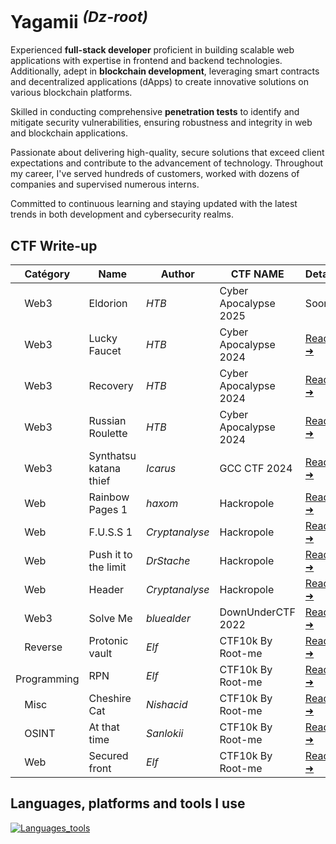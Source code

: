 # Yagamii <sup>*(Dz-root)*</sup>

Experienced **full-stack developer** proficient in building scalable web applications with expertise in frontend and backend technologies. Additionally, adept in **blockchain development**, leveraging smart contracts and decentralized applications (dApps) to create innovative solutions on various blockchain platforms. 

Skilled in conducting comprehensive **penetration tests** to identify and mitigate security vulnerabilities, ensuring robustness and integrity in web and blockchain applications. 

Passionate about delivering high-quality, secure solutions that exceed client expectations and contribute to the advancement of technology. Throughout my career, I've served hundreds of customers, worked with dozens of companies and supervised numerous interns. 

Committed to continuous learning and staying updated with the latest trends in both development and cybersecurity realms.

## CTF Write-up

| Catégory | Name | Author   | CTF NAME | Details |
|----------|------|----------|---------|----------|
| <img src="https://placehold.co/5x5/DE01D6/DE01D6.png" width="10px"> Web3 | Eldorion | *HTB* | Cyber Apocalypse 2025 | Soon |
| <img src="https://placehold.co/5x5/DE01D6/DE01D6.png" width="10px"> Web3 | Lucky Faucet | *HTB* | Cyber Apocalypse 2024 | [Read ➜](https://gist.github.com/dz-root/ed0ee99aec4ae8d852bc8e4dca84967d) |
| <img src="https://placehold.co/5x5/DE01D6/DE01D6.png" width="10px"> Web3 | Recovery | *HTB* | Cyber Apocalypse 2024 |  [Read ➜](https://gist.github.com/dz-root/17849bb447059156275a837fae5cb903)|
| <img src="https://placehold.co/5x5/DE01D6/DE01D6.png" width="10px"> Web3 | Russian Roulette | *HTB* | Cyber Apocalypse 2024 | [Read ➜](https://gist.github.com/dz-root/4c8f9e2bd385201c38aa68c5e788688d) |
| <img src="https://placehold.co/5x5/DE01D6/DE01D6.png" width="10px"> Web3 | Synthatsu katana thief | *Icarus* | GCC CTF 2024 | [Read ➜](https://gist.github.com/dz-root/6d2bd21709d19aeecac3d85afe814240)|
| <img src="https://placehold.co/15x15/1589F0/1589F0.png" width="10px"> Web | Rainbow Pages 1| *haxom* | Hackropole | [Read ➜](https://gist.github.com/dz-root/149a1c6976c11111f2911b11d038e3fe) |
| <img src="https://placehold.co/15x15/1589F0/1589F0.png" width="10px"> Web | F.U.S.S 1 | *Cryptanalyse* | Hackropole | [Read ➜](https://gist.github.com/dz-root/cff7321607cddc16a63916b2bba7b604) |
| <img src="https://placehold.co/15x15/1589F0/1589F0.png" width="10px"> Web | Push it to the limit | *DrStache* | Hackropole |  [Read ➜](https://gist.github.com/dz-root/b4ccec584093f2e6c50c77f3d27db53e)| 
| <img src="https://placehold.co/15x15/1589F0/1589F0.png" width="10px"> Web | Header | *Cryptanalyse*| Hackropole | [Read ➜](https://gist.github.com/dz-root/85007be938b10837f537a7b6e198c422) |
| <img src="https://placehold.co/15x15/DE01D6/DE01D6.png" width="10px"> Web3 | Solve Me| *bluealder*| DownUnderCTF 2022| [Read ➜](https://gist.github.com/dz-root/b4f2cf7719c29a1ac2bab10c6b6c3b5d)|
| <img src="https://placehold.co/15x15/BB0000/DE01D6.png" width="10px"> Reverse | Protonic vault | *Elf* | CTF10k By Root-me | [Read ➜](https://gist.github.com/dz-root/c3b5a2cfdb2838b159c4cf373847ee9c) |
| <img src="https://placehold.co/15x15/00DED7/00DED7.png" width="10px"> Programming | RPN| *Elf* |  CTF10k By Root-me | [Read ➜](https://gist.github.com/dz-root/a20f6452fde54e1e8d3625e261eb01fa)|
| <img src="https://placehold.co/15x15/A6FF00/A6FF00.png" width="10px"> Misc | Cheshire Cat| *Nishacid* |  CTF10k By Root-me | [Read ➜](https://gist.github.com/dz-root/c121e545154b3fdf31dfde9bb808a7f0)| 
| <img src="https://placehold.co/15x15/FE8001/FE8001.png" width="10px"> OSINT | At that time| *Sanlokii* |  CTF10k By Root-me | [Read ➜](https://gist.github.com/dz-root/8ccbae7b78fdb1da178c6bd14d9d8222)|
| <img src="https://placehold.co/15x15/1589F0/1589F0.png" width="10px"> Web | Secured front| *Elf* | CTF10k By Root-me | [Read ➜](https://gist.github.com/dz-root/55ae68602eeb3ef5e5b50c3e60798d49)|

## Languages, platforms and tools I use
[![Languages_tools](https://skillicons.dev/icons?i=js,html,css,tailwind,ts,vuejs,svelte,nodejs,python,flask,selenium,php,laravel,symfony,nginx,vite,solidity,supabase,vercel,electron,wasm,sqlite,prisma,mysql,mongodb,graphql,git,docker,linux,kali)](https://github.com/dz-root)


